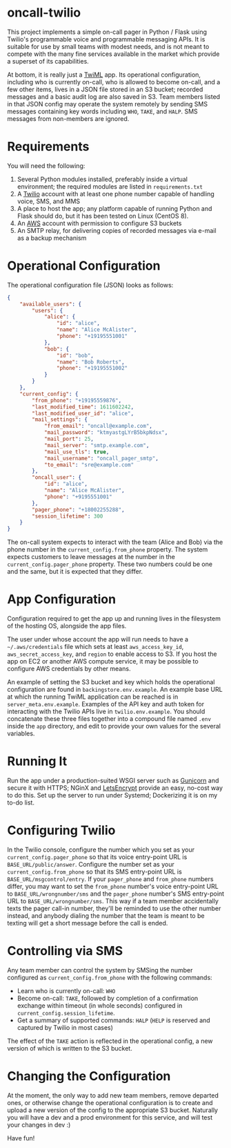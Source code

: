 oncall-twilio
=============
This project implements a simple on-call pager in Python / Flask using Twilio's programmable voice and programmable messaging APIs.
It is suitable for use by small teams with modest needs, and is not meant to compete with the many fine services available in the market which provide a superset of its capabilities.

At bottom, it is really just a [TwiML](https://www.twilio.com/docs/voice/twiml) app.
Its operational configuration, including who is currently on-call, who is allowed to become on-call, and a few other items, lives in a JSON file stored in an S3 bucket; recorded messages and a basic audit log are also saved in S3.
Team members listed in that JSON config may operate the system remotely by sending SMS messages containing key words including `WHO`, `TAKE`, and `HALP`.
SMS messages from non-members are ignored.

Requirements
============
You will need the following:

1. Several Python modules installed, preferably inside a virtual environment; the required modules are listed in `requirements.txt`
1. A [Twilio](https://www.twilio.com) account with at least one phone number capable of handling voice, SMS, and MMS
1. A place to host the app; any platform capable of running Python and Flask should do, but it has been tested on Linux (CentOS 8).
1. An [AWS](https://aws.amazon.com/getting-started/) account with permission to configure S3 buckets
1. An SMTP relay, for delivering copies of recorded messages via e-mail as a backup mechanism

Operational Configuration
=========================
The operational configuration file (JSON) looks as follows:

```json
{
    "available_users": {
        "users": {
            "alice": {
                "id": "alice",
                "name": "Alice McAlister",
                "phone": "+19195551001"
            },
            "bob": {
                "id": "bob",
                "name": "Bob Roberts",
                "phone": "+19195551002"
            }
        }
    },
    "current_config": {
        "from_phone": "+19195559876",
        "last_modified_time": 1611602242,
        "last_modified_user_id": "alice",
        "mail_settings": {
            "from_email": "oncall@example.com",
            "mail_password": "ktmyastgLYrB5bkpNdsx",
            "mail_port": 25,
            "mail_server": "smtp.example.com",
            "mail_use_tls": true,
            "mail_username": "oncall_pager_smtp",
            "to_email": "sre@example.com"
        },
        "oncall_user": {
            "id": "alice",
            "name": "Alice McAlister",
            "phone": "+9195551001"
        },
        "pager_phone": "+18002255288",
        "session_lifetime": 300
    }
}
```

The on-call system expects to interact with the team (Alice and Bob) via the phone number in the `current_config.from_phone` property.
The system expects customers to leave messages at the number in the `current_config.pager_phone` property.
These two numbers could be one and the same, but it is expected that they differ.

App Configuration
=================
Configuration required to get the app up and running lives in the filesystem of the hosting OS, alongside the app files.

The user under whose account the app will run needs to have a `~/.aws/credentials` file which sets at least `aws_access_key_id`, `aws_secret_access_key`, and `region` to enable access to S3.
If you host the app on EC2 or another AWS compute service, it may be possible to configure AWS credentials by other means.

An example of setting the S3 bucket and key which holds the operational configuration are found in `backingstore.env.example`.
An example base URL at which the running TwiML application can be reached is in `server_meta.env.example`.
Examples of the API key and auth token for interacting with the Twilio APIs live in `twilio.env.example`.
You should concatenate these three files together into a compound file named `.env` inside the `app` directory, and edit to provide your own values for the several variables.

Running It
==========
Run the app under a production-suited WSGI server such as [Gunicorn](https://gunicorn.org) and secure it with HTTPS; NGinX and [LetsEncrypt](https://letsencrypt.org) provide an easy, no-cost way to do this.
Set up the server to run under Systemd; Dockerizing it is on my to-do list.

Configuring Twilio
==================
In the Twilio console, configure the number which you set as your `current_config.pager_phone` so that its voice entry-point URL is `BASE_URL/public/answer`.
Configure the number set as your `current_config.from_phone` so that its SMS entry-point URL is `BASE_URL/msgcontrol/entry`.
If your `pager_phone` and `from_phone` numbers differ, you may want to set the `from_phone` number's voice entry-point URL to `BASE_URL/wrongnumber/sms` and the `pager_phone` number's SMS entry-point URL to `BASE_URL/wrongnumber/sms`.
This way if a team member accidentally texts the pager call-in number, they'll be reminded to use the other number instead, and anybody dialing the number that the team is meant to be texting will get a short message before the call is ended.

Controlling via SMS
===================
Any team member can control the system by SMSing the number configured as `current_config.from_phone` with the following commands:

* Learn who is currently on-call: `WHO`
* Become on-call: `TAKE`, followed by completion of a confirmation exchange within timeout (in whole seconds) configured in `current_config.session_lifetime`.
* Get a summary of supported commands: `HALP` (`HELP` is reserved and captured by Twilio in most cases)

The effect of the `TAKE` action is reflected in the operational config, a new version of which is written to the S3 bucket.

Changing the Configuration
==========================
At the moment, the only way to add new team members, remove departed ones, or otherwise change the operational configuration is to create and upload a new version of the config to the appropriate S3 bucket.
Naturally you will have a dev and a prod environment for this service, and will test your changes in dev :)

Have fun!
